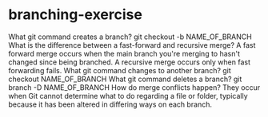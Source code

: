 # branching-exercise
What git command creates a branch?
  git checkout -b NAME_OF_BRANCH
What is the difference between a fast-forward and recursive merge?
  A fast forward merge occurs when the main branch you're merging to hasn't changed since being branched. A recursive merge occurs only when fast forwarding fails. 
What git command changes to another branch?
  git checkout NAME_OF_BRANCH 
What git command deletes a branch?
  git branch -D NAME_OF_BRANCH
How do merge conflicts happen?
  They occur when Git cannot determine what to do regarding a file or folder, typically because it has been altered in differing ways on each branch.
